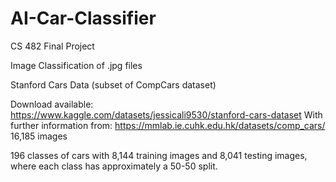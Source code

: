 # AI-Car-Classifier

CS 482 Final Project

Image Classification of .jpg files

Stanford Cars Data (subset of CompCars dataset)

Download available: https://www.kaggle.com/datasets/jessicali9530/stanford-cars-dataset With further information from: https://mmlab.ie.cuhk.edu.hk/datasets/comp_cars/
16,185 images

196 classes of cars with 8,144 training images and 8,041 testing images, where each class has approximately a 50-50 split.

